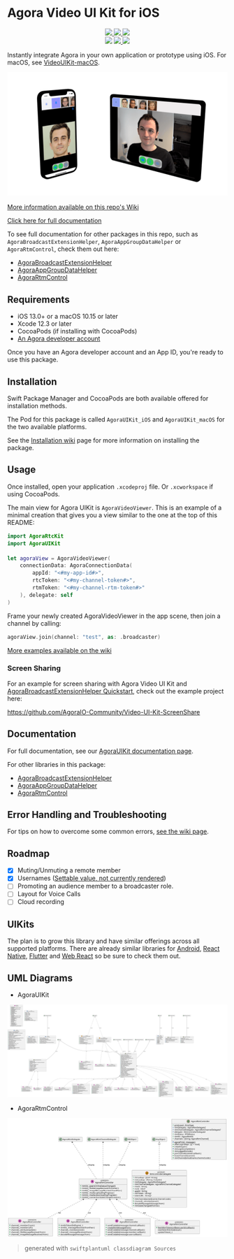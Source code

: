 # Agora Video UI Kit for iOS

<p align="center">
    <a href="https://github.com/AgoraIO-Community/VideoUIKit-iOS/releases">
        <img src="https://img.shields.io/github/v/release/AgoraIO-Community/VideoUIKit-iOS?color=orange&label=Stable%20Release&logo=swift"/>
    </a>
    <a href="https://swiftpackageindex.com/AgoraIO-Community/VideoUIKit-iOS">
        <img src="https://img.shields.io/endpoint?url=https%3A%2F%2Fswiftpackageindex.com%2Fapi%2Fpackages%2FAgoraIO-Community%2FVideoUIKit-iOS%2Fbadge%3Ftype%3Dplatforms"/>
    </a>
    <a href="https://swiftpackageindex.com/AgoraIO-Community/VideoUIKit-iOS">
        <img src="https://img.shields.io/endpoint?url=https%3A%2F%2Fswiftpackageindex.com%2Fapi%2Fpackages%2FAgoraIO-Community%2FVideoUIKit-iOS%2Fbadge%3Ftype%3Dswift-versions"/>
    </a>
    <br/>
    <img src="https://github.com/AgoraIO-Community/VideoUIKit-iOS/actions/workflows/swift-build-lint.yml/badge.svg"/>
    <a href="https://agoraio-community.github.io/VideoUIKit-iOS/documentation/agorauikit">
        <img src="https://github.com/AgoraIO-Community/VideoUIKit-iOS/actions/workflows/deploy_docs.yml/badge.svg"/>
    </a>
    <a href="https://www.agora.io/en/join-slack/">
        <img src="https://img.shields.io/badge/slack-@RTE%20Dev-blue?logo=slack">
    </a>
</p>

Instantly integrate Agora in your own application or prototype using iOS. For macOS, see [VideoUIKit-macOS](https://github.com/AgoraIO-Community/VideoUIKit-macOS).

<p align="center">
  <img src="https://github.com/AgoraIO-Community/VideoUIKit-iOS/raw/main/media/agora-uikit-banner.png"/>
</p>

[More information available on this repo's Wiki](https://github.com/AgoraIO-Community/VideoUIKit-iOS/wiki)

[Click here for full documentation](https://agoraio-community.github.io/VideoUIKit-iOS/documentation/agorauikit/)

To see full documentation for other packages in this repo, such as `AgoraBroadcastExtensionHelper`, `AgoraAppGroupDataHelper` or `AgoraRtmControl`, check them out here:

- [AgoraBroadcastExtensionHelper](https://agoraio-community.github.io/VideoUIKit-iOS/extensions/AgoraBroadcastExtensionHelper/)
- [AgoraAppGroupDataHelper](https://agoraio-community.github.io/VideoUIKit-iOS/extensions/AgoraAppGroupDataHelper/)
- [AgoraRtmControl](https://agoraio-community.github.io/VideoUIKit-iOS/extensions/AgoraRtmControl/)

## Requirements

- iOS 13.0+ or a macOS 10.15 or later
- Xcode 12.3 or later
- CocoaPods (if installing with CocoaPods)
- [An Agora developer account](https://www.agora.io/en/blog/how-to-get-started-with-agora?utm_source=github&utm_repo=agora-ios-uikit)

Once you have an Agora developer account and an App ID, you're ready to use this package.

## Installation

Swift Package Manager and CocoaPods are both available offered for installation methods.

The Pod for this package is called `AgoraUIKit_iOS` and `AgoraUIKit_macOS` for the two available platforms.

See the [Installation wiki](https://github.com/AgoraIO-Community/VideoUIKit-iOS/wiki/Installation) page for more information on installing the package.

## Usage

Once installed, open your application `.xcodeproj` file. Or `.xcworkspace` if using CocoaPods.

The main view for Agora UIKit is `AgoraVideoViewer`. This is an example of a minimal creation that gives you a view similar to the one at the top of this README:

```swift
import AgoraRtcKit
import AgoraUIKit

let agoraView = AgoraVideoViewer(
    connectionData: AgoraConnectionData(
        appId: "<#my-app-id#>",
        rtcToken: "<#my-channel-token#>",
        rtmToken: "<#my-channel-rtm-token#>"
    ), delegate: self
)
```

Frame your newly created AgoraVideoViewer in the app scene, then join a channel by calling:

```swift
agoraView.join(channel: "test", as: .broadcaster)
```

[More examples available on the wiki](https://github.com/AgoraIO-Community/VideoUIKit-iOS/wiki/Examples)

### Screen Sharing

For an example for screen sharing with Agora Video UI Kit and [AgoraBroadcastExtensionHelper Quickstart](https://agoraio-community.github.io/VideoUIKit-iOS/extensions/AgoraBroadcastExtensionHelper/documentation/agorabroadcastextensionhelper/quickstart), check out the example project here:

https://github.com/AgoraIO-Community/Video-UI-Kit-ScreenShare

## Documentation

For full documentation, see our [AgoraUIKit documentation page](https://agoraio-community.github.io/VideoUIKit-iOS/documentation/agorauikit/).

For other libraries in this package:
- [AgoraBroadcastExtensionHelper](https://agoraio-community.github.io/VideoUIKit-iOS/extensions/AgoraBroadcastExtensionHelper/)
- [AgoraAppGroupDataHelper](https://agoraio-community.github.io/VideoUIKit-iOS/extensions/AgoraAppGroupDataHelper/)
- [AgoraRtmControl](https://agoraio-community.github.io/VideoUIKit-iOS/extensions/AgoraRtmControl/)


## Error Handling and Troubleshooting

For tips on how to overcome some common errors, [see the wiki page](https://github.com/AgoraIO-Community/VideoUIKit-iOS/wiki/Error-Handling-and-Troubleshooting).

## Roadmap

- [x] Muting/Unmuting a remote member
- [x] Usernames ([Settable value, not currently rendered](https://agoraio-community.github.io/VideoUIKit-iOS/documentation/agorauikit/agoraconnectiondata/username))
- [ ] Promoting an audience member to a broadcaster role.
- [ ] Layout for Voice Calls
- [ ] Cloud recording

## UIKits

The plan is to grow this library and have similar offerings across all supported platforms. There are already similar libraries for [Android](https://github.com/AgoraIO-Community/VideoUIKit-Android), [React Native](https://github.com/AgoraIO-Community/VideoUIKit-ReactNative), [Flutter](https://github.com/AgoraIO-Community/VideoUIKit-Flutter) and [Web React](https://github.com/AgoraIO-Community/VideoUIKit-Web-React) so be sure to check them out.

## UML Diagrams

- AgoraUIKit

<p align="center">
    <img src="media/uml_agorauikit.svg" alt="UML of AgoraUIKit"/>
</p>

- AgoraRtmControl

<p align="center">
    <img src="media/uml_agorartmcontrol.svg" alt="UML of AgoraRtmControl"/>
</p>

> generated with `swiftplantuml classdiagram Sources`

